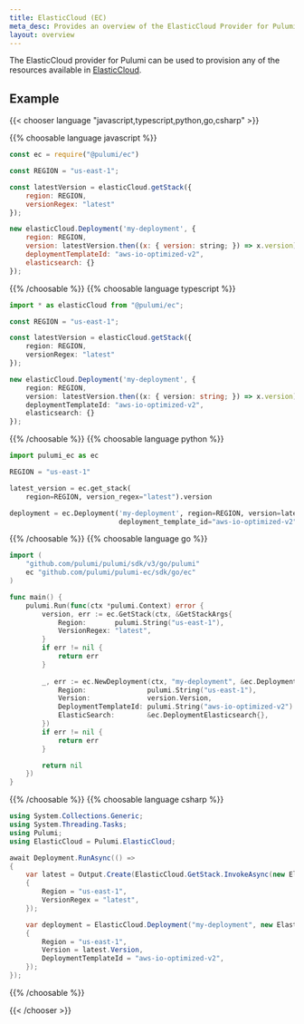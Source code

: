 ```yaml
---
title: ElasticCloud (EC)
meta_desc: Provides an overview of the ElasticCloud Provider for Pulumi.
layout: overview
---
```


The ElasticCloud provider for Pulumi can be used to provision any of the resources available in [ElasticCloud](https://www.elastic.co/cloud/).

## Example

{{< chooser language "javascript,typescript,python,go,csharp" >}}

{{% choosable language javascript %}}

```javascript
const ec = require("@pulumi/ec")

const REGION = "us-east-1";

const latestVersion = elasticCloud.getStack({
    region: REGION,
    versionRegex: "latest"
});

new elasticCloud.Deployment('my-deployment', {
    region: REGION,
    version: latestVersion.then((x: { version: string; }) => x.version),
    deploymentTemplateId: "aws-io-optimized-v2",
    elasticsearch: {}
});
```

{{% /choosable %}}
{{% choosable language typescript %}}

```typescript
import * as elasticCloud from "@pulumi/ec";

const REGION = "us-east-1";

const latestVersion = elasticCloud.getStack({
    region: REGION,
    versionRegex: "latest"
});

new elasticCloud.Deployment('my-deployment', {
    region: REGION,
    version: latestVersion.then((x: { version: string; }) => x.version),
    deploymentTemplateId: "aws-io-optimized-v2",
    elasticsearch: {}
});
```

{{% /choosable %}}
{{% choosable language python %}}

```python
import pulumi_ec as ec

REGION = "us-east-1"

latest_version = ec.get_stack(
    region=REGION, version_regex="latest").version

deployment = ec.Deployment('my-deployment', region=REGION, version=latest_version,
                           deployment_template_id="aws-io-optimized-v2", elasticsearch={})
```

{{% /choosable %}}
{{% choosable language go %}}

```go
import (
	"github.com/pulumi/pulumi/sdk/v3/go/pulumi"
	ec "github.com/pulumi/pulumi-ec/sdk/go/ec"
)

func main() {
	pulumi.Run(func(ctx *pulumi.Context) error {
        version, err := ec.GetStack(ctx, &GetStackArgs{
			Region:       pulumi.String("us-east-1"),
			VersionRegex: "latest",
        }
		if err != nil {
			return err
		}
		
		_, err := ec.NewDeployment(ctx, "my-deployment", &ec.DeploymentArgs{
            Region:               pulumi.String("us-east-1"),
			Version:              version.Version,
            DeploymentTemplateId: pulumi.String("aws-io-optimized-v2")
			ElasticSearch:        &ec.DeploymentElasticsearch{},
		})
		if err != nil {
			return err
		}

		return nil
	})
}

```

{{% /choosable %}}
{{% choosable language csharp %}}

```csharp
using System.Collections.Generic;
using System.Threading.Tasks;
using Pulumi;
using ElasticCloud = Pulumi.ElasticCloud;

await Deployment.RunAsync(() => 
{
    var latest = Output.Create(ElasticCloud.GetStack.InvokeAsync(new ElasticCloud.GetStackArgs
    {
        Region = "us-east-1",
        VersionRegex = "latest",
    });

    var deployment = ElasticCloud.Deployment("my-deployment", new ElasticCloud.DeploymentArgs
    {
        Region = "us-east-1",
        Version = latest.Version,
        DeploymentTemplateId = "aws-io-optimized-v2",
    });
});
```

{{% /choosable %}}

{{< /chooser >}}
